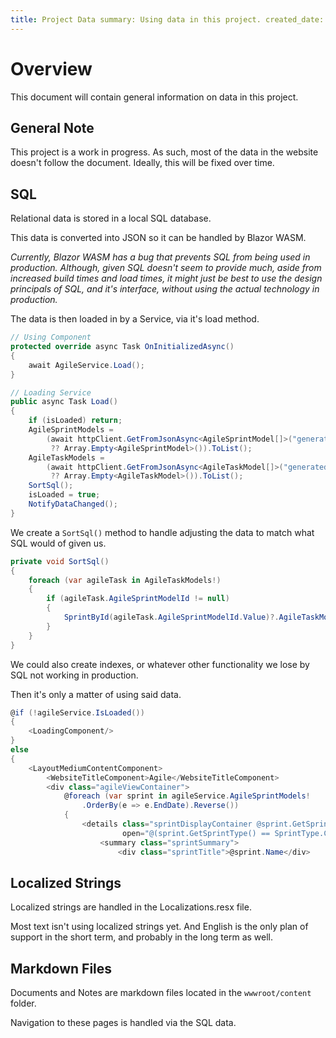 ```yaml
---
title: Project Data summary: Using data in this project. created_date: 2022-04-11 updated_date: 2022-04-11
---
```


# Overview

This document will contain general information on data in this project.

## General Note

This project is a work in progress. As such, most of the data in the website doesn't follow the document. Ideally, this
will be fixed over time.

## SQL

Relational data is stored in a local SQL database.

This data is converted into JSON so it can be handled by Blazor WASM.

<i>Currently, Blazor WASM has a bug that prevents SQL from being used in production. Although, given SQL doesn't seem to
provide much, aside from increased build times and load times, it might just be best to use the design principals of
SQL, and it's interface, without using the actual technology in production.</i>

The data is then loaded in by a Service, via it's load method.

```csharp
// Using Component
protected override async Task OnInitializedAsync()
{
    await AgileService.Load();
}
```

```csharp
// Loading Service
public async Task Load()
{
    if (isLoaded) return;
    AgileSprintModels =
        (await httpClient.GetFromJsonAsync<AgileSprintModel[]>("generated/AgileSprintModels.json")
         ?? Array.Empty<AgileSprintModel>()).ToList();
    AgileTaskModels =
        (await httpClient.GetFromJsonAsync<AgileTaskModel[]>("generated/AgileTaskModels.json")
         ?? Array.Empty<AgileTaskModel>()).ToList();
    SortSql();
    isLoaded = true;
    NotifyDataChanged();
}
```

We create a `SortSql()` method to handle adjusting the data to match what SQL would of given us.

```csharp
private void SortSql()
{
    foreach (var agileTask in AgileTaskModels!)
    {
        if (agileTask.AgileSprintModelId != null)
        {
            SprintById(agileTask.AgileSprintModelId.Value)?.AgileTaskModels.Add(agileTask);
        }
    }
}
```

We could also create indexes, or whatever other functionality we lose by SQL not working in production.

Then it's only a matter of using said data.

```csharp
@if (!agileService.IsLoaded())
{
    <LoadingComponent/>
}
else
{
    <LayoutMediumContentComponent>
        <WebsiteTitleComponent>Agile</WebsiteTitleComponent>
        <div class="agileViewContainer">
            @foreach (var sprint in agileService.AgileSprintModels!
                .OrderBy(e => e.EndDate).Reverse())
            {
                <details class="sprintDisplayContainer @sprint.GetSprintType().ToLower()"
                         open="@(sprint.GetSprintType() == SprintType.Current)">
                    <summary class="sprintSummary">
                        <div class="sprintTitle">@sprint.Name</div>
```

## Localized Strings

Localized strings are handled in the Localizations.resx file.

Most text isn't using localized strings yet. And English is the only plan of support in the short term, and probably in
the long term as well.

## Markdown Files

Documents and Notes are markdown files located in the `wwwroot/content` folder.

Navigation to these pages is handled via the SQL data. 